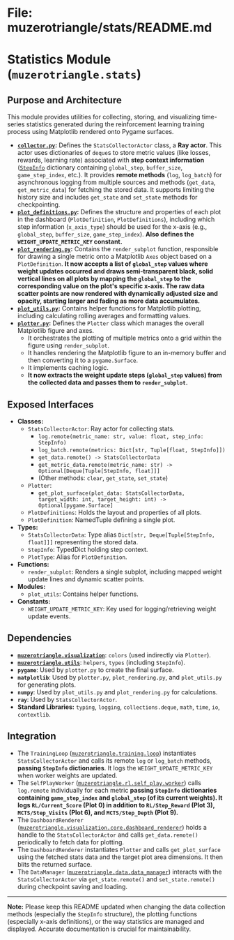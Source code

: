 # File: muzerotriangle/stats/README.md
# Statistics Module (`muzerotriangle.stats`)

## Purpose and Architecture

This module provides utilities for collecting, storing, and visualizing time-series statistics generated during the reinforcement learning training process using Matplotlib rendered onto Pygame surfaces.

-   **[`collector.py`](collector.py):** Defines the `StatsCollectorActor` class, a **Ray actor**. This actor uses dictionaries of `deque`s to store metric values (like losses, rewards, learning rate) associated with **step context information** ([`StepInfo`](../utils/types.py) dictionary containing `global_step`, `buffer_size`, `game_step_index`, etc.). It provides **remote methods** (`log`, `log_batch`) for asynchronous logging from multiple sources and methods (`get_data`, `get_metric_data`) for fetching the stored data. It supports limiting the history size and includes `get_state` and `set_state` methods for checkpointing.
-   **[`plot_definitions.py`](plot_definitions.py):** Defines the structure and properties of each plot in the dashboard (`PlotDefinition`, `PlotDefinitions`), including which step information (`x_axis_type`) should be used for the x-axis (e.g., `global_step`, `buffer_size`, `game_step_index`). **Also defines the `WEIGHT_UPDATE_METRIC_KEY` constant.**
-   **[`plot_rendering.py`](plot_rendering.py):** Contains the `render_subplot` function, responsible for drawing a single metric onto a Matplotlib `Axes` object based on a `PlotDefinition`. **It now accepts a list of `global_step` values where weight updates occurred and draws semi-transparent black, solid vertical lines on all plots by mapping the `global_step` to the corresponding value on the plot's specific x-axis. The raw data scatter points are now rendered with dynamically adjusted size and opacity, starting larger and fading as more data accumulates.**
-   **[`plot_utils.py`](plot_utils.py):** Contains helper functions for Matplotlib plotting, including calculating rolling averages and formatting values.
-   **[`plotter.py`](plotter.py):** Defines the `Plotter` class which manages the overall Matplotlib figure and axes.
    -   It orchestrates the plotting of multiple metrics onto a grid within the figure using `render_subplot`.
    -   It handles rendering the Matplotlib figure to an in-memory buffer and then converting it to a `pygame.Surface`.
    -   It implements caching logic.
    -   **It now extracts the weight update steps (`global_step` values) from the collected data and passes them to `render_subplot`.**

## Exposed Interfaces

-   **Classes:**
    -   `StatsCollectorActor`: Ray actor for collecting stats.
        -   `log.remote(metric_name: str, value: float, step_info: StepInfo)`
        -   `log_batch.remote(metrics: Dict[str, Tuple[float, StepInfo]])`
        -   `get_data.remote() -> StatsCollectorData`
        -   `get_metric_data.remote(metric_name: str) -> Optional[Deque[Tuple[StepInfo, float]]]`
        -   (Other methods: `clear`, `get_state`, `set_state`)
    -   `Plotter`:
        -   `get_plot_surface(plot_data: StatsCollectorData, target_width: int, target_height: int) -> Optional[pygame.Surface]`
    -   `PlotDefinitions`: Holds the layout and properties of all plots.
    -   `PlotDefinition`: NamedTuple defining a single plot.
-   **Types:**
    -   `StatsCollectorData`: Type alias `Dict[str, Deque[Tuple[StepInfo, float]]]` representing the stored data.
    -   `StepInfo`: TypedDict holding step context.
    -   `PlotType`: Alias for `PlotDefinition`.
-   **Functions:**
    -   `render_subplot`: Renders a single subplot, including mapped weight update lines and dynamic scatter points.
-   **Modules:**
    -   `plot_utils`: Contains helper functions.
-   **Constants:**
    -   `WEIGHT_UPDATE_METRIC_KEY`: Key used for logging/retrieving weight update events.

## Dependencies

-   **[`muzerotriangle.visualization`](../visualization/README.md)**: `colors` (used indirectly via `Plotter`).
-   **[`muzerotriangle.utils`](../utils/README.md)**: `helpers`, `types` (including `StepInfo`).
-   **`pygame`**: Used by `plotter.py` to create the final surface.
-   **`matplotlib`**: Used by `plotter.py`, `plot_rendering.py`, and `plot_utils.py` for generating plots.
-   **`numpy`**: Used by `plot_utils.py` and `plot_rendering.py` for calculations.
-   **`ray`**: Used by `StatsCollectorActor`.
-   **Standard Libraries:** `typing`, `logging`, `collections.deque`, `math`, `time`, `io`, `contextlib`.

## Integration

-   The `TrainingLoop` ([`muzerotriangle.training.loop`](../training/loop.py)) instantiates `StatsCollectorActor` and calls its remote `log` or `log_batch` methods, **passing `StepInfo` dictionaries**. It logs the `WEIGHT_UPDATE_METRIC_KEY` when worker weights are updated.
-   The `SelfPlayWorker` ([`muzerotriangle.rl.self_play.worker`](../rl/self_play/worker.py)) calls `log.remote` individually for each metric **passing `StepInfo` dictionaries containing `game_step_index` and `global_step` (of its current weights). It logs `RL/Current_Score` (Plot 0) in addition to `RL/Step_Reward` (Plot 3), `MCTS/Step_Visits` (Plot 6), and `MCTS/Step_Depth` (Plot 9).**
-   The `DashboardRenderer` ([`muzerotriangle.visualization.core.dashboard_renderer`](../visualization/core/dashboard_renderer.py)) holds a handle to the `StatsCollectorActor` and calls `get_data.remote()` periodically to fetch data for plotting.
-   The `DashboardRenderer` instantiates `Plotter` and calls `get_plot_surface` using the fetched stats data and the target plot area dimensions. It then blits the returned surface.
-   The `DataManager` ([`muzerotriangle.data.data_manager`](../data/data_manager.py)) interacts with the `StatsCollectorActor` via `get_state.remote()` and `set_state.remote()` during checkpoint saving and loading.

---

**Note:** Please keep this README updated when changing the data collection methods (especially the `StepInfo` structure), the plotting functions (especially x-axis definitions), or the way statistics are managed and displayed. Accurate documentation is crucial for maintainability.